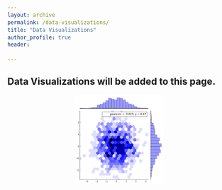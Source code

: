 ```yaml
---
layout: archive
permalink: /data-visualizations/
title: "Data Visualizations"
author_profile: true
header:
  
---
```


<style>
img {
    display: block;
    margin-left: auto;
    margin-right: auto;
}
</style>


## Data Visualizations will be added to this page. 

<img src="/images/jointplot.png" style="width:40%">





